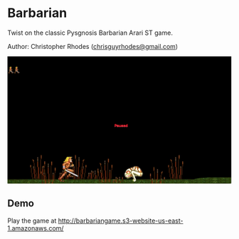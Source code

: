 # Barbarian

Twist on the classic Pysgnosis Barbarian Arari ST game.

Author: Christopher Rhodes (chrisguyrhodes@gmail.com)

![Barbarian Screenshot](/images/screenshot.png?raw=true "Barbarian Game")

## Demo

Play the game at http://barbariangame.s3-website-us-east-1.amazonaws.com/
